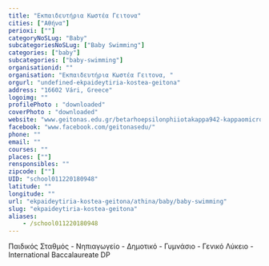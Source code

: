 ```yaml
---
title: "Εκπαιδευτήρια Κωστέα Γειτονα"
cities: ["Αθήνα"]
perioxi: [""]
categoryNoSLug: "Baby"
subcategoriesNoSLug: ["Baby Swimming"]
categories: ["baby"]
subcategories: ["baby-swimming"]
organisationid: ""
organisation: "Εκπαιδευτήρια Κωστέα Γειτονα, "
orgurl: "undefined-ekpaideytiria-kostea-geitona"
address: "16602 Vári, Greece"
logoimg: ""
profilePhoto : "downloaded"
coverPhoto : "downloaded"
website: "www.geitonas.edu.gr/betarhoepsilonphiiotakappa942-kappaomicronlambda973mubetaetasigmaeta.html"
facebook: "www.facebook.com/geitonasedu/"
phone: ""
email: ""
courses: ""
places: [""]
rensponsibles: ""
zipcode: [""]
UID: "school011220180948"
latitude: ""
longitude: ""
url: "ekpaideytiria-kostea-geitona/athina/baby/baby-swimming"
slug: "ekpaideytiria-kostea-geitona"
aliases:
    - /school011220180948
---
```



Παιδικός Σταθμός - Νηπιαγωγείο - Δημοτικό - Γυμνάσιο - Γενικό Λύκειο - International Baccalaureate DP


